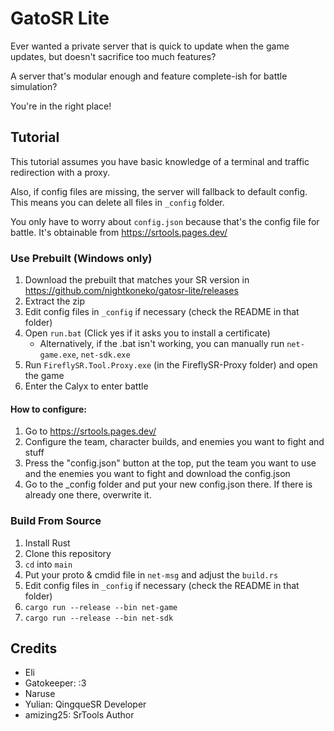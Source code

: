 # GatoSR Lite

Ever wanted a private server that is quick to update when the game updates, but doesn't sacrifice too much features?

A server that's modular enough and feature complete-ish for battle simulation?

You're in the right place!

## Tutorial

This tutorial assumes you have basic knowledge of a terminal and traffic redirection with a proxy.

Also, if config files are missing, the server will fallback to default config. This means you can delete all files in `_config` folder.

You only have to worry about `config.json` because that's the config file for battle. It's obtainable from https://srtools.pages.dev/

### Use Prebuilt (Windows only)

1. Download the prebuilt that matches your SR version in https://github.com/nightkoneko/gatosr-lite/releases
2. Extract the zip
3. Edit config files in `_config` if necessary (check the README in that folder)
4. Open `run.bat` (Click yes if it asks you to install a certificate)
    - Alternatively, if the .bat isn't working, you can manually run `net-game.exe`, `net-sdk.exe`
5. Run `FireflySR.Tool.Proxy.exe` (in the FireflySR-Proxy folder) and open the game
6. Enter the Calyx to enter battle

#### How to configure:

1. Go to https://srtools.pages.dev/
2. Configure the team, character builds, and enemies you want to fight and stuff
3. Press the "config.json" button at the top, put the team you want to use and the enemies you want to fight and download the config.json
4. Go to the _config folder and put your new config.json there. If there is already one there, overwrite it.

### Build From Source

1. Install Rust
2. Clone this repository
3. `cd` into `main`
4. Put your proto & cmdid file in `net-msg` and adjust the `build.rs`
5. Edit config files in `_config` if necessary (check the README in that folder)
6. `cargo run --release --bin net-game`
7. `cargo run --release --bin net-sdk`

## Credits
- Eli
- Gatokeeper: :3
- Naruse
- Yulian: QingqueSR Developer
- amizing25: SrTools Author
